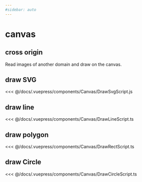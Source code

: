 ```yaml
---
#sidebar: auto
---
```


# canvas

## cross origin

Read images of another domain and draw on the canvas.

<Canvas-CanvasCrossOrigin/>

## draw SVG

<Canvas-DrawSvg/>

<<< @/docs/.vuepress/components/Canvas/DrawSvgScript.js

## draw line

<Canvas-DrawLine />

<<< @/docs/.vuepress/components/Canvas/DrawLineScript.ts

## draw polygon

<Canvas-DrawRect />

<<< @/docs/.vuepress/components/Canvas/DrawRectScript.ts

## draw Circle

<Canvas-DrawCircle />

<<< @/docs/.vuepress/components/Canvas/DrawCircleScript.ts
